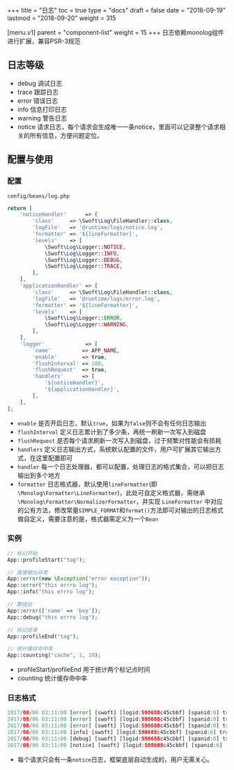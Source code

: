+++
title = "日志"
toc = true
type = "docs"
draft = false
date = "2018-09-19"
lastmod = "2018-09-20"
weight = 315

[menu.v1]
  parent = "component-list"
  weight = 15
+++
日志依赖monolog组件进行扩展，兼容PSR-3规范

## 日志等级

- debug 调试日志
- trace 跟踪日志
- error 错误日志
- info 信息打印日志
- warning 警告日志
- notice 请求日志，每个请求会生成唯一一条notice，里面可以记录整个请求相关的所有信息，方便问题定位。

## 配置与使用

### 配置

`config/beans/log.php`

```php
return [
    'noticeHandler'      => [
        'class'     => \Swoft\Log\FileHandler::class,
        'logFile'   => '@runtime/logs/notice.log',
        'formatter' => '${lineFormatter}',
        'levels'    => [
            \Swoft\Log\Logger::NOTICE,
            \Swoft\Log\Logger::INFO,
            \Swoft\Log\Logger::DEBUG,
            \Swoft\Log\Logger::TRACE,
        ],
    ],
    'applicationHandler' => [
        'class'     => \Swoft\Log\FileHandler::class,
        'logFile'   => '@runtime/logs/error.log',
        'formatter' => '${lineFormatter}',
        'levels'    => [
            \Swoft\Log\Logger::ERROR,
            \Swoft\Log\Logger::WARNING,
        ],
    ],
    'logger'             => [
        'name'          => APP_NAME,
        'enable'        => true,
        'flushInterval' => 100,
        'flushRequest'  => true,
        'handlers'      => [
            '${noticeHandler}',
            '${applicationHandler}',
        ],
    ],
];

```

- `enable` 是否开启日志，默认`true`，如果为`false`则不会有任何日志输出
- `flushInterval` 定义日志累计到了多少条，再统一刷新一次写入到磁盘
- `flushRequest` 是否每个请求刷新一次写入到磁盘，过于频繁对性能会有损耗
- `handlers` 定义日志输出方式，系统默认配置的文件，用户可扩展其它输出方式，在这里配置即可
- `handler` 每一个日志处理器，都可以配置，处理日志的格式集合，可以把日志输出到多个地方
- `formatter` 日志格式器，默认使用`lineFormatter`(即`\Monolog\Formatter\LineFormatter`)，此处可自定义格式器，需继承`\Monolog\Formatter\NormalizerFormatter`，并实现 `LineFormatter` 中对应的公有方法，修改常量`SIMPLE_FORMAT`和`format()`方法即可对输出的日志格式做自定义，需要注意的是，格式器需定义为一个`Bean`

### 实例

```php
// 标记开始
App::profileStart("tag");

// 直接输出异常
App::error(new \Exception("error exception"));
App::error("this errro log");
App::info("this errro log");

// 数组出
App::error(['name' => 'boy']);
App::debug("this errro log");

// 标记结束
App::profileEnd("tag");

// 统计缓存命中率
App::counting("cache", 1, 10);

```

- profileStart/profileEnd 用于统计两个标记点时间
- counting 统计缓存命中率


### 日志格式

```php
2017/08/06 03:11:00 [error] [swoft] [logid:598688c45cbbf] [spanid:0] trace[IndexController.php:123,app\controllers\IndexController->actionLog] Exception: error exception in /home/worker/data/www/swoft/app/controllers/IndexController.php:123 Stack trace: #0 /home/worker/data/www/swoft/src/base/Controller.php(77): app\controllers\IndexController->actionLog() #1 /home/worker/data/www/swoft/src/base/Controller.php(58): swoft\base\Controller->runActionWithParams('log', Array) #2 /home/worker/data/www/swoft/src/base/Controller.php(41): swoft\base\Controller->runAction('log', Array) #3 /home/worker/data/www/swoft/src/web/Application.php(248): swoft\base\Controller->run('log', Array) #4 /home/worker/data/www/swoft/src/web/Application.php(140): swoft\web\Application->runControllerWithFilters(Object(swoft\web\Request), Object(swoft\web\Response), Object(app\controllers\IndexController), 'log', Array) #5 {main}
2017/08/06 03:11:00 [error] [swoft] [logid:598688c45cbbf] [spanid:0] trace[IndexController.php:124,app\controllers\IndexController->actionLog] this errro log
2017/08/06 03:11:00 [error] [swoft] [logid:598688c45cbbf] [spanid:0] trace[IndexController.php:126,app\controllers\IndexController->actionLog] {"name":"boy"}
2017/08/06 03:11:00 [info] [swoft] [logid:598688c45cbbf] [spanid:0] trace[IndexController.php:125,app\controllers\IndexController->actionLog] this errro log
2017/08/06 03:11:00 [debug] [swoft] [logid:598688c45cbbf] [spanid:0] trace[IndexController.php:127,app\controllers\IndexController->actionLog] this errro log
2017/08/06 03:11:00 [notice] [swoft] [logid:598688c45cbbf] [spanid:0] [168(ms)] [2(MB)] [/index/log] [] profile[app.route.match=7.52(ms)/1,app.route=7.53(ms)/1,tag=13.58(ms)/1] counting[cache=1/10]
```

- 每个请求只会有一条`notice`日志，框架底层自动生成的，用户无需关心。

